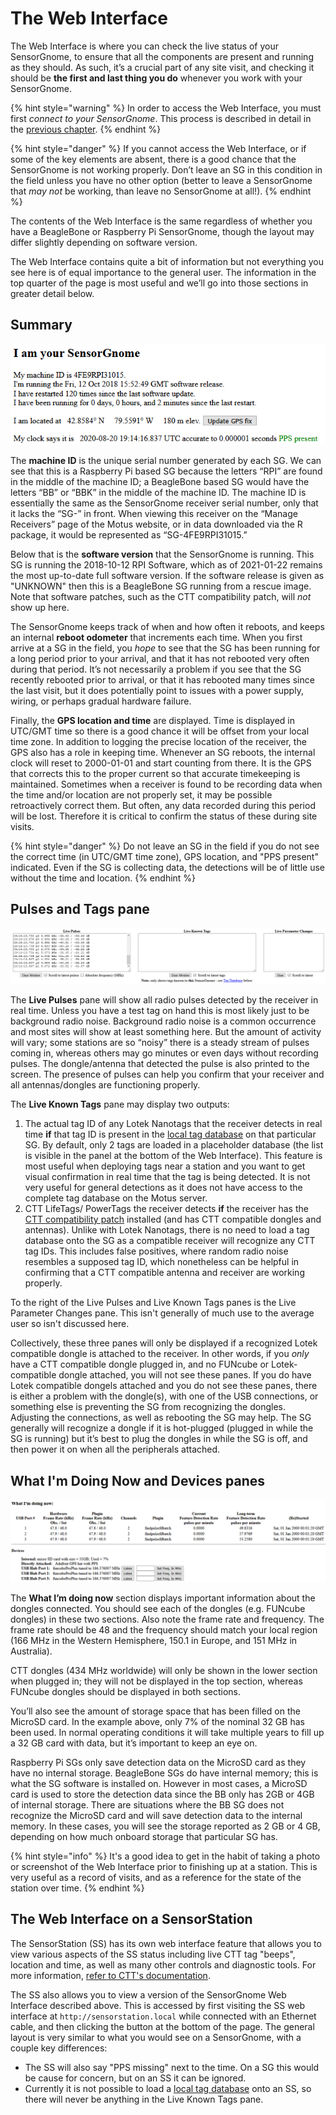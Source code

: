 # The Web Interface

The Web Interface is where you can check the live status of your SensorGnome, to ensure that all the components are present and running as they should. As such, it’s a crucial part of any site visit, and checking it should be **the first and last thing you do** whenever you work with your SensorGnome. 

{% hint style="warning" %}
In  order to access the Web Interface, you must first _connect to your SensorGnome_. This process is described in detail in the [previous chapter](http://docs.motus.org/sensorgnome/connecting).
{% endhint %}

{% hint style="danger" %}
If you cannot access the Web Interface, or if some of the key elements are absent, there is a good chance that the SensorGnome is not working properly. Don’t leave an SG in this condition in the field unless you have no other option \(better to leave a SensorGnome that _may not_ be working, than leave no SensorGnome at all!\).
{% endhint %}

The contents of the Web Interface is the same regardless of whether you have a BeagleBone or Raspberry Pi SensorGnome, though the layout may differ slightly depending on software version.

The Web Interface contains quite a bit of information but not everything you see here is of equal importance to the general user. The information in the top quarter of the page is most useful and we’ll go into those sections in greater detail below.

## Summary

![The top of the Web Interface page includes a general summary](.gitbook/assets/webinterface1.png)

The **machine ID** is the unique serial number generated by each SG. We can see that this is a Raspberry Pi based SG because the letters “RPI” are found in the middle of the machine ID; a BeagleBone based SG would have the letters “BB” or “BBK” in the middle of the machine ID. The machine ID is essentially the same as the SensorGnome receiver serial number, only that it lacks the “SG-” in front. When viewing this receiver on the “Manage Receivers” page of the Motus website, or in data downloaded via the R package, it would be represented as “SG-4FE9RPI31015.”

Below that is the **software version** that the SensorGnome is running. This SG is running the 2018-10-12 RPI Software, which as of 2021-01-22 remains the most up-to-date full software version. If the software release is given as "UNKNOWN" then this is a BeagleBone SG running from a rescue image. Note that software patches, such as the CTT compatibility patch, will _not_ show up here.

The SensorGnome keeps track of when and how often it reboots, and keeps an internal **reboot odometer** that increments each time. When you first arrive at a SG in the field, you _hope_ to see that the SG has been running for a long period prior to your arrival, and that it has not rebooted very often during that period. It’s not necessarily a problem if you see that the SG recently rebooted prior to arrival, or that it has rebooted many times since the last visit, but it does potentially point to issues with a power supply, wiring, or perhaps gradual hardware failure.

Finally, the **GPS location and time** are displayed. Time is displayed in UTC/GMT time so there is a good chance it will be offset from your local time zone. In addition to logging the precise location of the receiver, the GPS also has a role in keeping time. Whenever an SG reboots, the internal clock will reset to 2000-01-01 and start counting from there. It is the GPS that corrects this to the proper current so that accurate timekeeping is maintained. Sometimes when a receiver is found to be recording data when the time and/or location are not properly set, it may be possible retroactively correct them. But often, any data recorded during this period will be lost. Therefore it is critical to confirm the status of these during site visits.

{% hint style="danger" %}
Do not leave an SG in the field if you do not see the correct time \(in UTC/GMT time zone\), GPS location, and "PPS present" indicated. Even if the SG is collecting data, the detections will be of little use without the time and location.
{% endhint %}

## Pulses and Tags pane

![The &#x201C;Live Pulses&#x201D; pane](.gitbook/assets/webinterface2.png)

The **Live Pulses** pane will show all radio pulses detected by the receiver in real time. Unless you have a test tag on hand this is most likely just to be background radio noise. Background radio noise is a common occurrence and most sites will show at least something here. But the amount of activity will vary; some stations are so “noisy” there is a steady stream of pulses coming in, whereas others may go minutes or even days without recording pulses. The dongle/antenna that detected the pulse is also printed to the screen. The presence of pulses can help you confirm that your receiver and all antennas/dongles are functioning properly.

The **Live Known Tags** pane may display two outputs:

1. The actual tag ID of any Lotek Nanotags that the receiver detects in real time **if** that tag ID is present in the [local tag database](appendix/localtagdb.md) on that particular SG. By default, only 2 tags are loaded in a placeholder database \(the list is visible in the panel at the bottom of the Web Interface\). This feature is most useful when deploying tags near a station and you want to get visual confirmation in real time that the tag is being detected. It is not very useful for general detections as it does not have access to the complete tag database on the Motus server.
2. CTT LifeTags/ PowerTags the receiver detects **if** the receiver has the [CTT compatibility patch](appendix/dualmode.md) installed \(and has CTT compatible dongles and antennas\). Unlike with Lotek Nanotags, there is no need to load a tag database onto the SG as a compatible receiver will recognize any CTT tag IDs. This includes false positives, where random radio noise resembles a supposed tag ID, which nonetheless can be helpful in confirming that a CTT compatible antenna and receiver are working properly.

To the right of the Live Pulses and Live Known Tags panes is the Live Parameter Changes pane. This isn't generally of much use to the average user so isn't discussed here.

Collectively, these three panes will only be displayed if a recognized Lotek compatible dongle is attached to the receiver. In other words, if you _only_ have a CTT compatible dongle plugged in, and no FUNcube or Lotek-compatible dongle attached, you will not see these panes. If you do have Lotek compatible dongels attached and you do not see these panes, there is either a problem with the dongle\(s\), with one of the USB connections, or something else is preventing the SG from recognizing the dongles. Adjusting the connections, as well as rebooting the SG may help. The SG generally will recognize a dongle if it is hot-plugged \(plugged in while the SG is running\) but it’s best to plug the dongles in while the SG is off, and then power it on when all the peripherals attached.

## What I'm Doing Now and Devices panes

![The &#x201C;What I&#x2019;m Doing Now&#x201D; and &quot;Devices&quot; sections](.gitbook/assets/webinterface3.png)

The **What I’m doing now** section displays important information about the dongles connected. You should see each of the dongles \(e.g. FUNcube dongles\) in these two sections. Also note the frame rate and frequency. The frame rate should be 48 and the frequency should match your local region \(166 MHz in the Western Hemisphere, 150.1 in Europe, and 151 MHz in Australia\). 

CTT dongles \(434 MHz worldwide\) will only be shown in the lower section when plugged in; they will not be displayed in the top section, whereas FUNcube dongles should be displayed in both sections.

You’ll also see the amount of storage space that has been filled on the MicroSD card. In the example above, only 7% of the nominal 32 GB has been used. In normal operating conditions it will take multiple years to fill up a 32 GB card with data, but it’s important to keep an eye on. 

Raspberry Pi SGs only save detection data on the MicroSD card as they have no internal storage. BeagleBone SGs do have internal memory; this is what the SG software is installed on. However in most cases, a MicroSD card is used to store the detection data since the BB only has 2GB or 4GB of internal storage. There are situations where the BB SG does not recognize the MicroSD card and will save detection data to the internal memory. In these cases, you will see the storage reported as 2 GB or 4 GB, depending on how much onboard storage that particular SG has.

{% hint style="info" %}
It's a good idea to get in the habit of taking a photo or screenshot of the Web Interface prior to finishing up at a station. This is very useful as a record of visits, and as a reference for the state of the station over time.
{% endhint %}

## The Web Interface on a SensorStation

The SensorStation \(SS\) has its own web interface feature that allows you to view various aspects of the SS status including live CTT tag "beeps", location and time, as well as many other controls and diagnostic tools. For more information, [refer to CTT's documentation](https://cellular-tracking-technologies.github.io/ctt_documentation/v2-SensorStation-User-Guide.html#the-sensorstation-web-interface).

The SS also allows you to view a version of the SensorGnome Web Interface described above. This is accessed by first visiting the SS web interface at `http://sensorstation.local` while connected with an Ethernet cable, and then clicking the button at the bottom of the page. The general layout is very similar to what you would see on a SensorGnome, with a couple key differences:

* The SS will also say "PPS missing" next to the time. On a SG this would be cause for concern, but on an SS it can be ignored.
* Currently it is not possible to load a [local tag database](appendix/localtagdb.md) onto an SS, so there will never be anything in the Live Known Tags pane.

